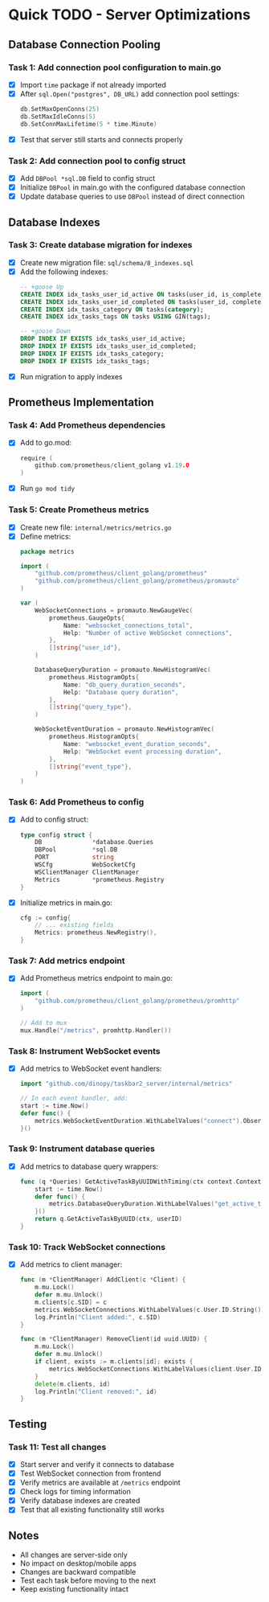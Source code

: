 # Quick TODO - Server Optimizations

## Database Connection Pooling

### Task 1: Add connection pool configuration to main.go
- [x] Import `time` package if not already imported
- [x] After `sql.Open("postgres", DB_URL)` add connection pool settings:
  ```go
  db.SetMaxOpenConns(25)
  db.SetMaxIdleConns(5)
  db.SetConnMaxLifetime(5 * time.Minute)
  ```
- [x] Test that server still starts and connects properly

### Task 2: Add connection pool to config struct
- [x] Add `DBPool *sql.DB` field to config struct
- [x] Initialize `DBPool` in main.go with the configured database connection
- [x] Update database queries to use `DBPool` instead of direct connection

## Database Indexes

### Task 3: Create database migration for indexes
- [x] Create new migration file: `sql/schema/8_indexes.sql`
- [x] Add the following indexes:
  ```sql
  -- +goose Up
  CREATE INDEX idx_tasks_user_id_active ON tasks(user_id, is_completed) WHERE is_completed = FALSE;
  CREATE INDEX idx_tasks_user_id_completed ON tasks(user_id, completed_at) WHERE is_completed = TRUE;
  CREATE INDEX idx_tasks_category ON tasks(category);
  CREATE INDEX idx_tasks_tags ON tasks USING GIN(tags);
  
  -- +goose Down
  DROP INDEX IF EXISTS idx_tasks_user_id_active;
  DROP INDEX IF EXISTS idx_tasks_user_id_completed;
  DROP INDEX IF EXISTS idx_tasks_category;
  DROP INDEX IF EXISTS idx_tasks_tags;
  ```
- [x] Run migration to apply indexes

## Prometheus Implementation

### Task 4: Add Prometheus dependencies
- [x] Add to go.mod:
  ```go
  require (
      github.com/prometheus/client_golang v1.19.0
  )
  ```
- [x] Run `go mod tidy`

### Task 5: Create Prometheus metrics
- [x] Create new file: `internal/metrics/metrics.go`
- [x] Define metrics:
  ```go
  package metrics

  import (
      "github.com/prometheus/client_golang/prometheus"
      "github.com/prometheus/client_golang/prometheus/promauto"
  )

  var (
      WebSocketConnections = promauto.NewGaugeVec(
          prometheus.GaugeOpts{
              Name: "websocket_connections_total",
              Help: "Number of active WebSocket connections",
          },
          []string{"user_id"},
      )

      DatabaseQueryDuration = promauto.NewHistogramVec(
          prometheus.HistogramOpts{
              Name: "db_query_duration_seconds",
              Help: "Database query duration",
          },
          []string{"query_type"},
      )

      WebSocketEventDuration = promauto.NewHistogramVec(
          prometheus.HistogramOpts{
              Name: "websocket_event_duration_seconds",
              Help: "WebSocket event processing duration",
          },
          []string{"event_type"},
      )
  )
  ```

### Task 6: Add Prometheus to config
- [x] Add to config struct:
  ```go
  type config struct {
      DB              *database.Queries
      DBPool          *sql.DB
      PORT            string
      WSCfg           WebSocketCfg
      WSClientManager ClientManager
      Metrics         *prometheus.Registry
  }
  ```
- [x] Initialize metrics in main.go:
  ```go
  cfg := config{
      // ... existing fields
      Metrics: prometheus.NewRegistry(),
  }
  ```

### Task 7: Add metrics endpoint
- [x] Add Prometheus metrics endpoint to main.go:
  ```go
  import (
      "github.com/prometheus/client_golang/prometheus/promhttp"
  )
  
  // Add to mux
  mux.Handle("/metrics", promhttp.Handler())
  ```

### Task 8: Instrument WebSocket events
- [x] Add metrics to WebSocket event handlers:
  ```go
  import "github.com/dinopy/taskbar2_server/internal/metrics"
  
  // In each event handler, add:
  start := time.Now()
  defer func() {
      metrics.WebSocketEventDuration.WithLabelValues("connect").Observe(time.Since(start).Seconds())
  }()
  ```

### Task 9: Instrument database queries
- [x] Add metrics to database query wrappers:
  ```go
  func (q *Queries) GetActiveTaskByUUIDWithTiming(ctx context.Context, userID uuid.UUID) ([]Task, error) {
      start := time.Now()
      defer func() {
          metrics.DatabaseQueryDuration.WithLabelValues("get_active_tasks").Observe(time.Since(start).Seconds())
      }()
      return q.GetActiveTaskByUUID(ctx, userID)
  }
  ```

### Task 10: Track WebSocket connections
- [x] Add metrics to client manager:
  ```go
  func (m *ClientManager) AddClient(c *Client) {
      m.mu.Lock()
      defer m.mu.Unlock()
      m.clients[c.SID] = c
      metrics.WebSocketConnections.WithLabelValues(c.User.ID.String()).Inc()
      log.Println("Client added:", c.SID)
  }

  func (m *ClientManager) RemoveClient(id uuid.UUID) {
      m.mu.Lock()
      defer m.mu.Unlock()
      if client, exists := m.clients[id]; exists {
          metrics.WebSocketConnections.WithLabelValues(client.User.ID.String()).Dec()
      }
      delete(m.clients, id)
      log.Println("Client removed:", id)
  }
  ```

## Testing

### Task 11: Test all changes
- [x] Start server and verify it connects to database
- [x] Test WebSocket connection from frontend
- [x] Verify metrics are available at `/metrics` endpoint
- [x] Check logs for timing information
- [x] Verify database indexes are created
- [x] Test that all existing functionality still works

## Notes
- All changes are server-side only
- No impact on desktop/mobile apps
- Changes are backward compatible
- Test each task before moving to the next
- Keep existing functionality intact
